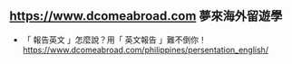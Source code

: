 ## https://www.dcomeabroad.com 夢來海外留遊學

- 「 報告英文 」怎麼說？用「 英文報告 」難不倒你！
  <br>https://www.dcomeabroad.com/philippines/persentation_english/
